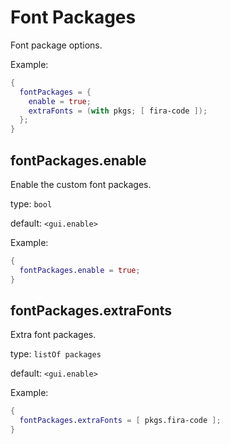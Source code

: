 # Font Packages

Font package options.

Example:
```nix
{
  fontPackages = {
    enable = true;
    extraFonts = (with pkgs; [ fira-code ]);
  };
}
```

## fontPackages.enable
Enable the custom font packages.

type: `bool`

default: `<gui.enable>`

Example:
```nix
{
  fontPackages.enable = true;
}
```

## fontPackages.extraFonts
Extra font packages.

type: `listOf packages`

default: `<gui.enable>`

Example:
```nix
{
  fontPackages.extraFonts = [ pkgs.fira-code ];
}
```
